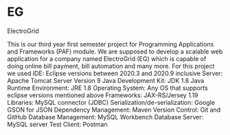 # EG
ElectroGrid

This is our third year first semester project for Programming Applications and Frameworks (PAF) module. We are supposed to develop a scalable web application for a company named ElectroGrid (EG) which is capable of doing online bill payment, bill automation and many more. For this project we used 
IDE: 				                    Eclipse versions between 2020.3 and 2020.9 inclusive
Server: 			                  Apache Tomcat Server Version 9
Java Development Kit: 	        JDK 1.8
Java Runtime Environment: 	    JRE 1.8
Operating System: 		          Any OS that supports eclipse versions mentioned above
Frameworks: 			              JAX-RS/Jersey 1.19
Libraries: 			                MySQL connector (JDBC)
Serialization/de-serialization: Google GSON for JSON 
Dependency Management: 	        Maven
Version Control: 		            Git and GitHub
Database Management: 	          MySQL Workbench
Database Server: 		            MySQL server
Test Client:			              Postman
